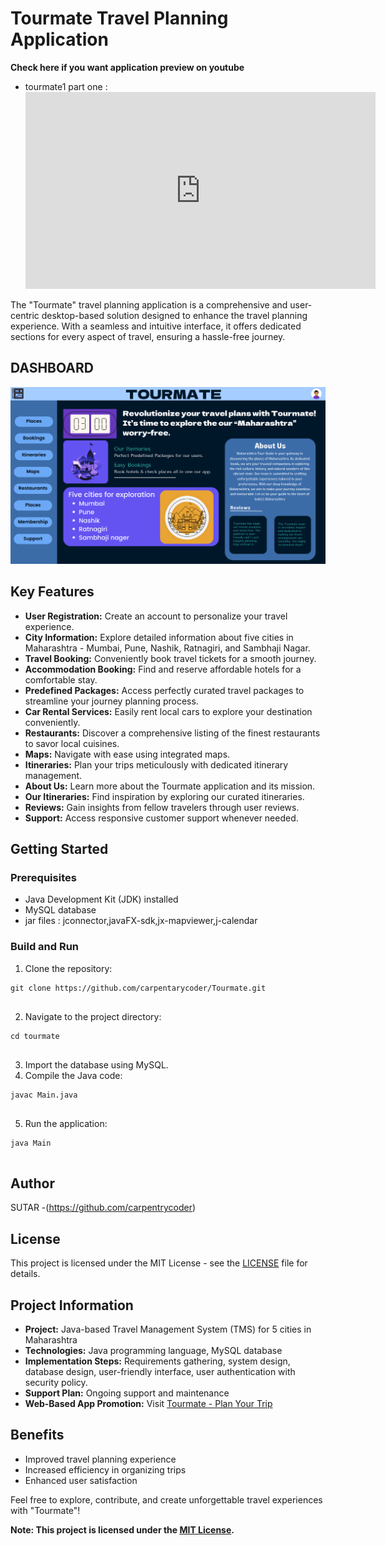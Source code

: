 <!DOCTYPE html>
<html lang="en">
<head>
    <meta charset="UTF-8">
    <meta name="viewport" content="width=device-width, initial-scale=1.0">
    <title>Tourmate Travel Planning Application</title>
</head>
<body>
    <h1>Tourmate Travel Planning Application</h1>
    <p><strong>Check here if you want application preview on youtube</strong></p>
    <ul>
        <li>tourmate1 part one : <iframe width="560" height="315" src="https://www.youtube.com/embed/5XdAwDO7KKw?si=b71wIoi2n2Kvau3j" title="YouTube video player" frameborder="0" allow="accelerometer; autoplay; clipboard-write; encrypted-media; gyroscope; picture-in-picture; web-share" allowfullscreen></iframe></li>
    </ul>
    <p>The "Tourmate" travel planning application is a comprehensive and user-centric desktop-based solution designed to enhance the travel planning experience. With a seamless and intuitive interface, it offers dedicated sections for every aspect of travel, ensuring a hassle-free journey.</p>
    <h2>DASHBOARD</h2>
    <img src="src/icons/dashboard.png" alt="Tourmate App">
    <h2>Key Features</h2>
    <ul>
        <li><strong>User Registration:</strong> Create an account to personalize your travel experience.</li>
        <li><strong>City Information:</strong> Explore detailed information about five cities in Maharashtra - Mumbai, Pune, Nashik, Ratnagiri, and Sambhaji Nagar.</li>
        <li><strong>Travel Booking:</strong> Conveniently book travel tickets for a smooth journey.</li>
        <li><strong>Accommodation Booking:</strong> Find and reserve affordable hotels for a comfortable stay.</li>
        <li><strong>Predefined Packages:</strong> Access perfectly curated travel packages to streamline your journey planning process.</li>
        <li><strong>Car Rental Services:</strong> Easily rent local cars to explore your destination conveniently.</li>
        <li><strong>Restaurants:</strong> Discover a comprehensive listing of the finest restaurants to savor local cuisines.</li>
        <li><strong>Maps:</strong> Navigate with ease using integrated maps.</li>
        <li><strong>Itineraries:</strong> Plan your trips meticulously with dedicated itinerary management.</li>
        <li><strong>About Us:</strong> Learn more about the Tourmate application and its mission.</li>
        <li><strong>Our Itineraries:</strong> Find inspiration by exploring our curated itineraries.</li>
        <li><strong>Reviews:</strong> Gain insights from fellow travelers through user reviews.</li>
        <li><strong>Support:</strong> Access responsive customer support whenever needed.</li>
    </ul>
    <h2>Getting Started</h2>
    <h3>Prerequisites</h3>
    <ul>
        <li>Java Development Kit (JDK) installed</li>
        <li>MySQL database</li>
        <li>jar files : jconnector,javaFX-sdk,jx-mapviewer,j-calendar</li>
    </ul>
    <h3>Build and Run</h3>
    <ol>
        <li>Clone the repository:</li>
    </ol>
    <pre><code>git clone https://github.com/carpentarycoder/Tourmate.git
    </code></pre>
    <ol start="2">
        <li>Navigate to the project directory:</li>
    </ol>
    <pre><code>cd tourmate
    </code></pre>
    <ol start="3">
        <li>Import the database using MySQL.</li>
        <li>Compile the Java code:</li>
    </ol>
    <pre><code>javac Main.java
    </code></pre>
    <ol start="5">
        <li>Run the application:</li>
    </ol>
    <pre><code>java Main
    </code></pre>
    <h2>Author</h2>
    <p>SUTAR -(<a href="https://github.com/carpentrycoder">https://github.com/carpentrycoder</a>)</p>
    <h2>License</h2>
    <p>This project is licensed under the MIT License - see the <a href="LICENSE">LICENSE</a> file for details.</p>
    <h2>Project Information</h2>
    <ul>
        <li><strong>Project:</strong> Java-based Travel Management System (TMS) for 5 cities in Maharashtra</li>
        <li><strong>Technologies:</strong> Java programming language, MySQL database</li>
        <li><strong>Implementation Steps:</strong> Requirements gathering, system design, database design, user-friendly interface, user authentication with security policy.</li>
        <li><strong>Support Plan:</strong> Ongoing support and maintenance</li>
        <li><strong>Web-Based App Promotion:</strong> Visit <a href="https://tourmate-plan-your-trip.framer.ai/">Tourmate - Plan Your Trip</a></li>
    </ul>
    <h2>Benefits</h2>
    <ul>
        <li>Improved travel planning experience</li>
        <li>Increased efficiency in organizing trips</li>
        <li>Enhanced user satisfaction</li>
    </ul>
    <p>Feel free to explore, contribute, and create unforgettable travel experiences with "Tourmate"!</p>
    <p><strong>Note: This project is licensed under the <a href="LICENSE">MIT License</a>.</strong></p>
</body>
</html>
